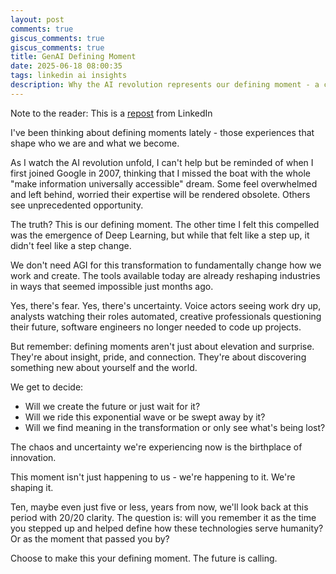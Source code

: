 ```yaml
---
layout: post
comments: true
giscus_comments: true
giscus_comments: true
title: GenAI Defining Moment
date: 2025-06-18 08:00:35
tags: linkedin ai insights
description: Why the AI revolution represents our defining moment - a choice between creating the future or waiting for it, with parallels to joining Google in 2007.
---
```


Note to the reader: This is a [repost](https://www.linkedin.com/posts/yewjinlim_ive-been-thinking-about-defining-moments-activity-7305723154549653504-q0SU?utm_source=share&utm_medium=member_desktop&rcm=ACoAAAD4xmMBhqAf0RkmEot2NJkJA3gvq31H7Os) from LinkedIn

I've been thinking about defining moments lately - those experiences that shape who we are and what we become.

As I watch the AI revolution unfold, I can't help but be reminded of when I first joined Google in 2007, thinking that I missed the boat with the whole "make information universally accessible" dream. Some feel overwhelmed and left behind, worried their expertise will be rendered obsolete. Others see unprecedented opportunity.

The truth? This is our defining moment. The other time I felt this compelled was the emergence of Deep Learning, but while that felt like a step up, it didn't feel like a step change.

We don't need AGI for this transformation to fundamentally change how we work and create. The tools available today are already reshaping industries in ways that seemed impossible just months ago.

Yes, there's fear. Yes, there's uncertainty. Voice actors seeing work dry up, analysts watching their roles automated, creative professionals questioning their future, software engineers no longer needed to code up projects.

But remember: defining moments aren't just about elevation and surprise. They're about insight, pride, and connection. They're about discovering something new about yourself and the world.

We get to decide:

- Will we create the future or just wait for it?
- Will we ride this exponential wave or be swept away by it?
- Will we find meaning in the transformation or only see what's being lost?

The chaos and uncertainty we're experiencing now is the birthplace of innovation.

This moment isn't just happening to us - we're happening to it. We're shaping it.

Ten, maybe even just five or less, years from now, we'll look back at this period with 20/20 clarity. The question is: will you remember it as the time you stepped up and helped define how these technologies serve humanity? Or as the moment that passed you by?

Choose to make this your defining moment. The future is calling.
